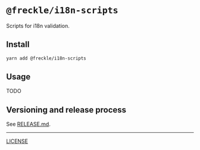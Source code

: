 # `@freckle/i18n-scripts`

Scripts for i18n validation.

## Install

```sh
yarn add @freckle/i18n-scripts
```

## Usage

TODO

## Versioning and release process

See [RELEASE.md](./RELEASE.md).

---

[LICENSE](./LICENSE)
